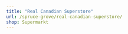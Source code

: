 ```yaml
---
title: "Real Canadian Superstore"
url: /spruce-grove/real-canadian-superstore/
shop: Supermarkt
---
```


